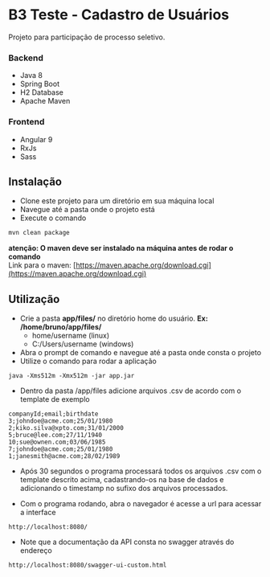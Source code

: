 # B3 Teste - Cadastro de Usuários

Projeto para participação de processo seletivo.  

### Backend
- Java 8
- Spring Boot
- H2 Database
- Apache Maven

### Frontend
- Angular 9
- RxJs
- Sass

## Instalação

- Clone este projeto para um diretório em sua máquina local
- Navegue até a pasta onde o projeto está
- Execute o comando 

```bash
mvn clean package
```
**atenção: O maven deve ser instalado na máquina antes de rodar o comando**  
Link para o maven: [https://maven.apache.org/download.cgi](https://maven.apache.org/download.cgi)

## Utilização

- Crie a pasta **app/files/** no diretório home do usuário. **Ex: /home/bruno/app/files/**
  - home/username (linux)
  - C:/Users/username (windows)
- Abra o prompt de comando e navegue até a pasta onde consta o projeto
- Utilize o comando para rodar a aplicação

```
java -Xms512m -Xmx512m -jar app.jar
```
- Dentro da pasta /app/files adicione arquivos .csv de acordo com o template de exemplo

```
companyId;email;birthdate
3;johndoe@acme.com;25/01/1980
2;kiko.silva@xpto.com;31/01/2000
5;bruce@lee.com;27/11/1940
10;sue@ownen.com;03/06/1985
7;johndoe@acme.com;25/01/1980
1;janesmith@acme.com;28/02/1989
```
- Após 30 segundos o programa processará todos os arquivos .csv com o template descrito acima, cadastrando-os na base de dados e adicionando o timestamp no sufixo dos arquivos processados.

- Com o programa rodando, abra o navegador é acesse a url para acessar a interface
```
http://localhost:8080/
```

- Note que a documentação da API consta no swagger através do endereço
```
http://localhost:8080/swagger-ui-custom.html
```

